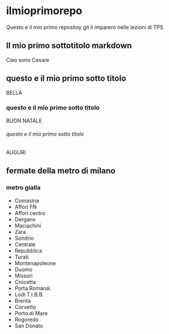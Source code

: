 # ilmioprimorepo
Questo e il mio primo repositoy git li imparero nelle lezioni di TPS
## Il mio primo sottotitolo markdown
Ciao sono Cesare 
## questo e il mio primo sotto titolo
BELLA 
### questo e il mio primo sotto titolo
BUON NATALE
###### questo e il mio primo sotto titolo
AUGURI
## fermate della metro di milano
### metro gialla 
- Comasina
- Affori FN
- Affori centro
- Dergano
- Maciachini
- Zara
- Sondrio
- Centrale
- Repubblica
- Turati
- Montenapoleone
- Duomo
- Missori
- Crocetta
- Porta Romana\
- Lodi T.I.B.B.
- Brenta
- Corvetto
- Porto di Mare
- Rogoredo
- San Donato

